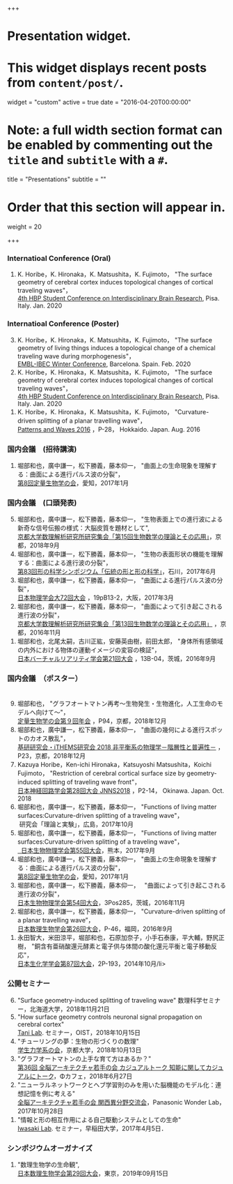+++
# Presentation widget.
# This widget displays recent posts from `content/post/`.
widget = "custom"
active = true
date = "2016-04-20T00:00:00"

# Note: a full width section format can be enabled by commenting out the `title` and `subtitle` with a `#`.
 title = "Presentations"
 subtitle = ""

# Order that this section will appear in.
weight = 20

+++
### Internatioal Conference (Oral)

<ol reversed>
  <li>K. Horibe，K. Hironaka，K. Matsushita，K. Fujimoto， "The surface geometry of cerebral cortex induces topological changes of cortical traveling waves"，<br><a href="https://www.humanbrainproject.eu/en/education/participatecollaborate/student-conference/4th-student-conference/">4th HBP Student Conference on Interdisciplinary Brain Research</a>, Pisa. Italy. Jan. 2020</li>
</ol>

### Internatioal Conference (Poster)

<ol reversed>
  <li>K. Horibe，K. Hironaka，K. Matsushita，K. Fujimoto， "The surface geometry of living things induces a topological change of a chemical traveling wave during morphogenesis"，<br><a href="https://events.ibecbarcelona.eu/embl-ibec-winter-conference/">EMBL-IBEC Winter Conference</a>, Barcelona. Spain. Feb. 2020</li>
  <li>K. Horibe，K. Hironaka，K. Matsushita，K. Fujimoto， "The surface geometry of cerebral cortex induces topological changes of cortical traveling waves"，<br><a href="https://www.humanbrainproject.eu/en/education/participatecollaborate/student-conference/4th-student-conference/">4th HBP Student Conference on Interdisciplinary Brain Research</a>, Pisa. Italy. Jan. 2020</li>
  <li>K. Horibe，K. Hironaka，K. Matsushita，K. Fujimoto，  
   "Curvature-driven splitting of a planar travelling wave"，<br><a href="https://www.wpi-aimr.tohoku.ac.jp//mathematics_unit/english/Pattern_and_Waves_2016/home.htm">Patterns and Waves 2016</a>  
   ，P-28， Hokkaido. Japan. Aug. 2016</li>
</ol>

### 国内会議　(招待講演)

<ol reversed>
  <li>堀部和也，廣中謙一，松下勝義，藤本仰一，  
   "曲面上の生命現象を理解する：曲面による進行パルス波の分裂"，<br><a href="https://q-bio.jp/wiki/Qbio8th_2016">第8回定量生物学の会</a>，愛知，2017年1月</li>
</ol>

### 国内会議　(口頭発表)

<ol reversed>
  <li>堀部和也，廣中謙一，松下勝義，藤本仰一，  
    "生物表面上での進行波による新奇な信号伝搬の様式：大脳皮質を題材として",<br><a href="https://tbmaxv.wixsite.com/home">京都大学数理解析研究所研究集会「第15回生物数学の理論とその応用」</a>，京都，2018年9月</li>
  <li>堀部和也，廣中謙一，松下勝義，藤本仰一，  
   "生物の表面形状の機能を理解する：曲面による進行波の分裂"，<br><a href="http://katachi-jp.com/sympo83">第83回形の科学シンポジウム「伝統の形と形の科学」</a>，石川，2017年6月</li>
  <li>堀部和也，廣中謙一，松下勝義，藤本仰一，  
   "曲面による進行パルス波の分裂"，<br><a href="http://w4.gakkai-web.net/jps_search/2017sp/index.html">日本物理学会大72回大会</a>  
   ，19pB13-2，大阪，2017年3月</li>
  <li>堀部和也，廣中謙一，松下勝義，藤本仰一，  
   "曲面によって引き起こされる進行波の分裂"，<br><a href="https://sci-tech.ksc.kwansei.ac.jp/d_math/rims/">京都大学数理解析研究所研究集会「第13回生物数学の理論とその応用」</a>
   ，京都，2016年11月</li>  
  <li>堀部和也，北尾太嗣，古川正紘，安藤英由樹，前田太郎，  
   "身体所有感領域の内外における物体の運動イメージの変容の検証"，<br><a href="http://conference.vrsj.org/ac2016/">日本バーチャルリアリティ学会第21回大会</a>  
   ，13B-04，茨城，2016年9月</li>
</ol>

### 国内会議　（ポスター）

<ol reversed>
　<li>堀部和也，  
  "グラフオートマトン再考〜生物発生・生物進化，人工生命のモデルへ向けて〜"，<br><a href="https://q-bio.jp/wiki/%E7%AC%AC%E4%B9%9D%E5%9B%9E%E5%B9%B4%E4%BC%9A">定量生物学の会第９回年会</a>  
  ，P94，京都，2018年12月</li> 
 <li>堀部和也，廣中謙一，松下勝義，藤本仰一，  
  "曲面の幾何による進行スポットのカオス散乱"，<br><a href="http://ithems-stamp-wg.riken.jp/workshop/noneq-workshop-2018/home/index.html">基研研究会・iTHEMS研究会 2018 非平衡系の物理学－階層性と普遍性－</a>  
  ，P23，京都，2018年12月</li>  
  <li>Kazuya Horibe，Ken-ichi Hironaka，Katsuyoshi Matsushita，Koichi Fujimoto，  
  "Restriction of cerebral cortical surface size by geometry-induced splitting of traveling wave front"，<br><a href="http://jnns.org/conference/2018/ja/program.html">日本神経回路学会第28回大会 JNNS2018</a> 
  ，P2-14， Okinawa. Japan. Oct. 2018</li>
   <li>堀部和也，廣中謙一，松下勝義，藤本仰一，  
   "Functions of living matter surfaces:Curvature-driven splitting of a traveling wave"，<br>  
  研究会「理論と実験」，広島，2017年10月</li>
   <li>堀部和也，廣中謙一，松下勝義，藤本仰一，  
   "Functions of living matter surfaces:Curvature-driven splitting of a traveling wave"，<br><a href="https://www.aeplan.co.jp/bsj2017/">  
   日本生物物理学会第55回大会</a>，熊本，2017年9月</li>
  <li>堀部和也，廣中謙一，松下勝義，藤本仰一，  
   "曲面上の生命現象を理解する：曲面による進行パルス波の分裂"，<br><a href="https://q-bio.jp/wiki/Qbio8th_2016">  
   第8回定量生物学の会</a>，愛知，2017年1月</li>
  <li>堀部和也，廣中謙一，松下勝義，藤本仰一，  
   "曲面によって引き起こされる進行波の分裂"，<br><a href="https://www.aeplan.co.jp/bsj2016/">  
   日本生物物理学会第54回大会</a>，3Pos285，茨城，2016年11月</li>
  <li>堀部和也，廣中謙一，松下勝義，藤本仰一，  
   "Curvature-driven splitting of a planar travelling wave”，<br><a href="http://bio-math10.biology.kyushu-u.ac.jp/jsmb2016/home.html">   
   日本数理生物学会第26回大会</a>，P-46，福岡，2016年9月</li>
  <li>永田智大，米田涼平，堀部和也，石原加奈子，小手石泰康，平大輔，野尻正樹，  
   "銅含有亜硝酸還元酵素と電子供与体間の酸化還元平衡と電子移動反応"， <br><a href="https://confit.atlas.jp/guide/organizer/jbs/events">
   日本生化学学会第87回大会</a>，2P-193，2014年10月/li>
</ol>

### 公開セミナー

<ol reversed>
  <li>"Surface geometry-induced splitting of traveling wave" 数理科学セミナー，北海道大学，2018年11月21日</li>
  <li>"How surface geometry controls neuronal signal propagation on cerebral cortex"<br><a href="https://groups.oist.jp/cnru"> Tani Lab</a>. セミナー，OIST，2018年10月15日</li>
  <li>"チューリングの夢：生物の形づくりの数理"<br><a href="https://www.kokuchpro.com/event/6a3a52de2279c7d0f1dbcec791a4faeb/">学生力学系の会</a>，京都大学，2018年10月13日</li>
  <li>"グラフオートマトンの上手な育て方はあるか？"<br><a href="https://wbawakate.connpass.com/event/91367/">第36回 全脳アーキテクチャ若手の会 カジュアルトーク 知能に関してカジュアルにトーク</a>，Φカフェ，2018年6月27日</li>
  <li>"ニューラルネットワークとヘブ学習則のみを用いた脳機能のモデル化：連想記憶を例に考える"<br><a href="https://wbawakate.connpass.com/event/68391/">全脳アーキテクチャ若手の会 関西異分野交流会</a>，Panasonic Wonder Lab，2017年10月28日</li>
  <li>"情報と形の相互作用による自己駆動システムとしての生命" <br><a href="http://www.waseda.jp/sem-iwasakilab/index.html"> Iwasaki Lab</a>. セミナー，早稲田大学，2017年4月5日．</li>
</ol>

### シンポジウムオーガナイズ

<ol reversed>
  <li>"数理生物学の生命観", <br><a href="https://sites.google.com/view/jsmb2019conference/%E3%83%9B%E3%83%BC%E3%83%A0?authuser=0">日本数理生物学会第29回大会</a>，東京，2019年09月15日</li>
</ol>
